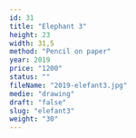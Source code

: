 ```yaml
---
id: 31
title: "Elephant 3"
height: 23
width: 31,5
method: "Pencil on paper"
year: 2019
price: "1200"
status: ""
fileName: "2019-elefant3.jpg"
medie: "drawing"
draft: "false"
slug: "elefant3"
weight: "30"
---
```

